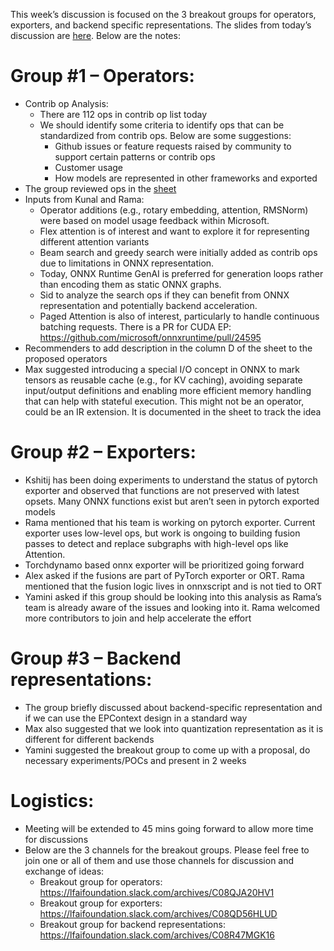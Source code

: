 This week’s discussion is focused on the 3 breakout groups for operators, exporters, and backend specific representations. The slides from today’s discussion are [here](https://docs.google.com/presentation/d/1PYAHauEVhhdTuKMYiOsOjOVz6u8OzWka/edit?slide=id.g353238bb0c4_0_0#slide=id.g353238bb0c4_0_0). Below are the notes:

# Group #1 – Operators:
-	Contrib op Analysis:
    -	There are 112 ops in contrib op list today
    - We should identify some criteria to identify ops that can be standardized from contrib ops. Below are some suggestions:
      - Github issues or feature requests raised by community to support certain patterns or contrib ops
      - Customer usage
      - How models are represented in other frameworks and exported
-	The group reviewed ops in the [sheet](https://docs.google.com/spreadsheets/d/1JIykwXJEPT8FTLzvb0_5p_odvTYS9zzZjPNN33ziEbQ/edit?gid=0#gid=0)
-	Inputs from Kunal and Rama:
    -	Operator additions (e.g., rotary embedding, attention, RMSNorm) were based on model usage feedback within Microsoft.
    -	Flex attention is of interest and want to explore it for representing different attention variants
    -	Beam search and greedy search were initially added as contrib ops due to limitations in ONNX representation.
    -	Today, ONNX Runtime GenAI is preferred for generation loops rather than encoding them as static ONNX graphs. 
    -	Sid to analyze the search ops if they can benefit from ONNX representation and potentially backend acceleration.
    -	Paged Attention is also of interest, particularly to handle continuous batching requests. There is a PR for CUDA EP: https://github.com/microsoft/onnxruntime/pull/24595
-	Recommenders to add description in the column D of the sheet to the proposed operators
-	Max suggested introducing a special I/O concept in ONNX to mark tensors as reusable cache (e.g., for KV caching), avoiding separate input/output definitions and enabling more efficient memory handling that can help with stateful execution. This might not be an operator, could be an IR extension. It is documented in the sheet to track the idea

# Group #2 – Exporters:
-	Kshitij has been doing experiments to understand the status of pytorch exporter and observed that functions are not preserved with latest opsets. Many ONNX functions exist but aren’t seen in pytorch exported models
-	Rama mentioned that his team is working on pytorch exporter. Current exporter uses low-level ops, but work is ongoing to building fusion passes to detect and replace subgraphs with high-level ops like Attention.
-	Torchdynamo based onnx exporter will be prioritized going forward
-	Alex asked if the fusions are part of PyTorch exporter or ORT. Rama mentioned that the fusion logic lives in onnxscript and is not tied to ORT
-	Yamini asked if this group should be looking into this analysis as Rama’s team is already aware of the issues and looking into it. Rama welcomed more contributors to join and help accelerate the effort

# Group #3 – Backend representations:

-	The group briefly discussed about backend-specific representation and if we can use the EPContext design in a standard way
-	Max also suggested that we look into quantization representation as it is different for different backends
-	Yamini suggested the breakout group to come up with a proposal, do necessary experiments/POCs and present in 2 weeks

# Logistics:
-	Meeting will be extended to 45 mins going forward to allow more time for discussions
-	Below are the 3 channels for the breakout groups. Please feel free to join one or all of them and use those channels for discussion and exchange of ideas:
    - Breakout group for operators: https://lfaifoundation.slack.com/archives/C08QJA20HV1
    - Breakout group for exporters: https://lfaifoundation.slack.com/archives/C08QD56HLUD
    - Breakout group for backend representations: https://lfaifoundation.slack.com/archives/C08R47MGK16
